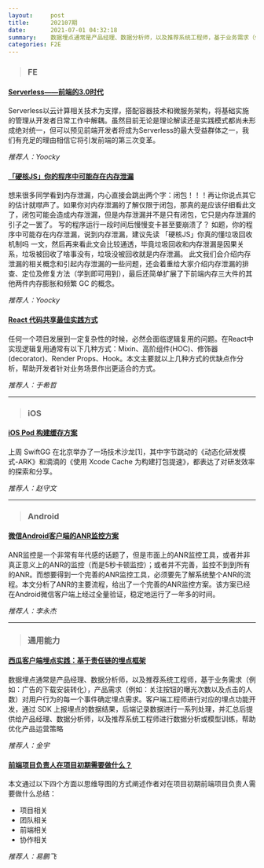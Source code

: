 ```yaml
---
layout:     post
title:      202107期
date:       2021-07-01 04:32:18
summary:    数据埋点通常是产品经理、数据分析师，以及推荐系统工程师，基于业务需求（例如：广告的下载安装转化），产品需求（例如：关注按钮的曝光次数以及点击的人数）对用户行为的每一个事件确定埋点需求。客户端工程师进行对应的埋点功能开发，通过 SDK 上报埋点的数据结果，后端记录数据进行一系列处理，并汇总后提供给产品经理、数据分析师，以及推荐系统工程师进行数据分析或模型训练，帮助优化产品运营策略。
categories: F2E
---
```



> ### FE

#### [Serverless——前端的3.0时代](https://zhuanlan.zhihu.com/p/84054729)

Serverless以云计算相关技术为支撑，搭配容器技术和微服务架构，将基础实施的管理从开发者日常工作中解耦。虽然目前无论是理论解读还是实践模式都尚未形成绝对统一，但可以预见前端开发者将成为Serverless的最大受益群体之一，我们有充足的理由相信它将引发前端的第三次变革。

*推荐人：Yoocky*

#### [「硬核JS」你的程序中可能存在内存泄漏](https://juejin.cn/post/6984188410659340324)

想来很多同学看到内存泄漏，内心直接会跳出两个字：闭包！！！再让你说点其它的估计就噤声了。如果你对内存泄漏的了解仅限于闭包，那真的是应该仔细看此文了，闭包可能会造成内存泄漏，但是内存泄漏并不是只有闭包，它只是内存泄漏的引子之一罢了。
写的程序运行一段时间后慢慢变卡甚至要崩溃了？
如题，你的程序中可能存在内存泄漏，说到内存泄漏，建议先读 「硬核JS」你真的懂垃圾回收机制吗 一文，然后再来看此文会比较通透，毕竟垃圾回收和内存泄漏是因果关系，垃圾被回收了啥事没有，垃圾没被回收就是内存泄漏。
此文我们会介绍内存泄漏的相关概念和引起内存泄漏的一些问题，还会着重给大家介绍内存泄漏的排查、定位及修复方法（学到即可用到），最后还简单扩展了下前端内存三大件的其他两件内存膨胀和频繁 GC 的概念。

*推荐人：Yoocky*

#### [React 代码共享最佳实践方式](https://mp.weixin.qq.com/s/JRhO_8lW0jJSo6dYab8HCQ)

任何一个项目发展到一定复杂性的时候，必然会面临逻辑复用的问题。在React中实现逻辑复用通常有以下几种方式：Mixin、高阶组件(HOC)、修饰器(decorator)、Render Props、Hook。本文主要就以上几种方式的优缺点作分析，帮助开发者针对业务场景作出更适合的方式。


*推荐人：于希哲*

---

> ### iOS

#### [iOS Pod 构建缓存方案](https://mp.weixin.qq.com/s/l7oCxw3B8z6uAOlfJVjgDw)

上周 SwiftGG 在北京举办了一场技术沙龙[1]，其中字节跳动的《动态化研发模式-ARK》和滴滴的《使用 Xcode Cache 为构建打包提速》，都表达了对研发效率的探索和分享。


*推荐人：赵守文*

---

> ### Android


#### [微信Android客户端的ANR监控方案](https://mp.weixin.qq.com/s/fWoXprt2TFL1tTapt7esYg)

ANR监控是一个非常有年代感的话题了，但是市面上的ANR监控工具，或者并非真正意义上的ANR的监控（而是5秒卡顿监控）；或者并不完善，监控不到到所有的ANR。而想要得到一个完善的ANR监控工具，必须要先了解系统整个ANR的流程。本文分析了ANR的主要流程，给出了一个完善的ANR监控方案。该方案已经在Android微信客户端上经过全量验证，稳定地运行了一年多的时间。


*推荐人：李永杰*

---

> ### 通用能力

#### [西瓜客户端埋点实践：基于责任链的埋点框架](https://mp.weixin.qq.com/s/iMn--4FNugtH26G90N1MaQ)

数据埋点通常是产品经理、数据分析师，以及推荐系统工程师，基于业务需求（例如：广告的下载安装转化），产品需求（例如：关注按钮的曝光次数以及点击的人数）对用户行为的每一个事件确定埋点需求。客户端工程师进行对应的埋点功能开发，通过 SDK 上报埋点的数据结果，后端记录数据进行一系列处理，并汇总后提供给产品经理、数据分析师，以及推荐系统工程师进行数据分析或模型训练，帮助优化产品运营策略


*推荐人：金宇*

#### [前端项目负责人在项目初期需要做什么？](https://mp.weixin.qq.com/s/wb63vqSG_x71waNfTiNvKw)

本文通过以下四个方面以思维导图的方式阐述作者对在项目初期前端项目负责人需要做什么总结：

* 项目相关
* 团队相关
* 前端相关
* 协作相关

*推荐人：易鹏飞*
